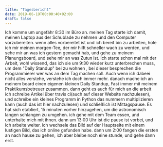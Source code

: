```yaml
---
title: "Tagesbericht"
date: 2019-06-19T00:00:40+02:00
draft: false
---
```

Ich komme um ungefähr 8:30 im Büro an. meinen Tag starte ich damit, meinen Laptop
aus der Schublade zu nehmen und den Computer vorzubereiten. wenn alles vorbereitet ist und ich bereit bin zu arbeiten, hole ich mir meinen morgen-Tee, der mir hilft schneller wach zu werden, und sehe mir an was ich gestern gemacht hab, und gehe zu meinem Planungsboard, und sehe mir an was Zutun ist. Ich starte schon mal mit der Arbeit, wohl wissend, das ich sie um 9:30 wieder kurz unterbrechen muss, um dem "Daily Standup" bei zu wohnen , bei dieser besprechen die Programmierer wer was an dem Tag machen soll. Auch wenn ich dabeei nicht alles verstehe, verstehe ich doch immer mehr. danach mache ich an meinem board einen eigenen kleinen Daily Standup,
Fast immer mit meinem Praktikumsbetreuer zusammen. dann geht es auch für mich an die arbeit ich schreibe Artikel über travis ci(auch auf dieser Website nachzulesen), und schreibe ein kleines Programm in Python das nummern multiplizieren kann (auch das ist hier nachzulesen) und schließlich ist Mittagspause. Es hat sich etabliert, 15 minuten vorher hinzugehen, um die astronomisch langen schlangen zu umgehen. ich gehe mit dem Team essen, und unterhalte mich mit ihnen. dann um 13:00 Uhr ist die pause ist vorbei, und ich arbeite weiter. ich wechsele das Bild auf der Hauptseite mit einem lustigen Bild, das ich online gefunden habe. dann um 2:00 fangen die ersten an nach hause zu gehen, ich aber bleibe noch eine stunde, und gehe dann erst.
